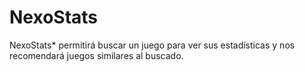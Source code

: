 # NexoStats
NexoStats* permitirá buscar un juego para ver sus estadísticas y nos recomendará juegos similares al buscado.
